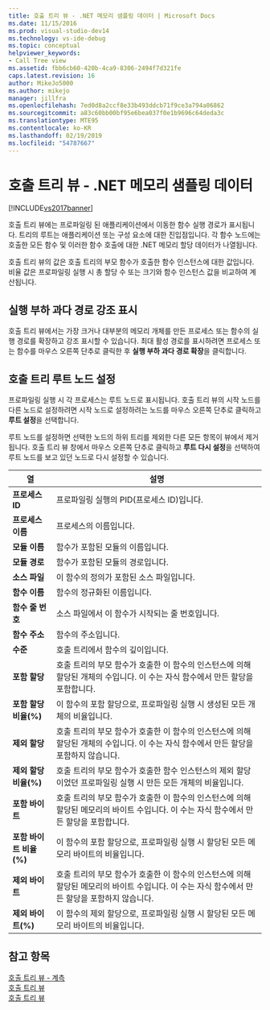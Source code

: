 ```yaml
---
title: 호출 트리 뷰 - .NET 메모리 샘플링 데이터 | Microsoft Docs
ms.date: 11/15/2016
ms.prod: visual-studio-dev14
ms.technology: vs-ide-debug
ms.topic: conceptual
helpviewer_keywords:
- Call Tree view
ms.assetid: fbb6cb60-420b-4ca9-8306-2494f7d321fe
caps.latest.revision: 16
author: MikeJo5000
ms.author: mikejo
manager: jillfra
ms.openlocfilehash: 7ed0d8a2ccf8e33b493ddcb71f9ce3a794a06862
ms.sourcegitcommit: a83c60bb00bf95e6bea037f0e1b9696c64deda3c
ms.translationtype: MTE95
ms.contentlocale: ko-KR
ms.lasthandoff: 02/19/2019
ms.locfileid: "54787667"
---
```

# <a name="call-tree-view---net-memory-sampling-data"></a>호출 트리 뷰 - .NET 메모리 샘플링 데이터
[!INCLUDE[vs2017banner](../includes/vs2017banner.md)]

호출 트리 뷰에는 프로파일링 된 애플리케이션에서 이동한 함수 실행 경로가 표시됩니다. 트리의 루트는 애플리케이션 또는 구성 요소에 대한 진입점입니다. 각 함수 노드에는 호출한 모든 함수 및 이러한 함수 호출에 대한 .NET 메모리 할당 데이터가 나열됩니다.  
  
 호출 트리 뷰의 값은 호출 트리의 부모 함수가 호출한 함수 인스턴스에 대한 값입니다. 비율 값은 프로파일링 실행 시 총 할당 수 또는 크기와 함수 인스턴스 값을 비교하여 계산됩니다.  
  
## <a name="highlighting-the-execution-hot-path"></a>실행 부하 과다 경로 강조 표시  
 호출 트리 뷰에서는 가장 크거나 대부분의 메모리 개체를 만든 프로세스 또는 함수의 실행 경로를 확장하고 강조 표시할 수 있습니다. 최대 활성 경로를 표시하려면 프로세스 또는 함수를 마우스 오른쪽 단추로 클릭한 후 **실행 부하 과다 경로 확장**을 클릭합니다.  
  
## <a name="setting-the-call-tree-root-node"></a>호출 트리 루트 노드 설정  
 프로파일링 실행 시 각 프로세스는 루트 노드로 표시됩니다. 호출 트리 뷰의 시작 노드를 다른 노드로 설정하려면 시작 노드로 설정하려는 노드를 마우스 오른쪽 단추로 클릭하고 **루트 설정**을 선택합니다.  
  
 루트 노드를 설정하면 선택한 노드의 하위 트리를 제외한 다른 모든 항목이 뷰에서 제거됩니다. 호출 트리 뷰 창에서 마우스 오른쪽 단추로 클릭하고 **루트 다시 설정**을 선택하여 루트 노드를 보고 있던 노드로 다시 설정할 수 있습니다.  
  
|열|설명|  
|------------|-----------------|  
|**프로세스 ID**|프로파일링 실행의 PID(프로세스 ID)입니다.|  
|**프로세스 이름**|프로세스의 이름입니다.|  
|**모듈 이름**|함수가 포함된 모듈의 이름입니다.|  
|**모듈 경로**|함수가 포함된 모듈의 경로입니다.|  
|**소스 파일**|이 함수의 정의가 포함된 소스 파일입니다.|  
|**함수 이름**|함수의 정규화된 이름입니다.|  
|**함수 줄 번호**|소스 파일에서 이 함수가 시작되는 줄 번호입니다.|  
|**함수 주소**|함수의 주소입니다.|  
|**수준**|호출 트리에서 함수의 깊이입니다.|  
|**포함 할당**|호출 트리의 부모 함수가 호출한 이 함수의 인스턴스에 의해 할당된 개체의 수입니다. 이 수는 자식 함수에서 만든 할당을 포함합니다.|  
|**포함 할당 비율(%)**|이 함수의 포함 할당으로, 프로파일링 실행 시 생성된 모든 개체의 비율입니다.|  
|**제외 할당**|호출 트리의 부모 함수가 호출한 이 함수의 인스턴스에 의해 할당된 개체의 수입니다. 이 수는 자식 함수에서 만든 할당을 포함하지 않습니다.|  
|**제외 할당 비율(%)**|호출 트리의 부모 함수가 호출한 함수 인스턴스의 제외 할당이었던 프로파일링 실행 시 만든 모든 개체의 비율입니다.|  
|**포함 바이트**|호출 트리의 부모 함수가 호출한 이 함수의 인스턴스에 의해 할당된 메모리의 바이트 수입니다. 이 수는 자식 함수에서 만든 할당을 포함합니다.|  
|**포함 바이트 비율(%)**|이 함수의 포함 할당으로, 프로파일링 실행 시 할당된 모든 메모리 바이트의 비율입니다.|  
|**제외 바이트**|호출 트리의 부모 함수가 호출한 이 함수의 인스턴스에 의해 할당된 메모리의 바이트 수입니다. 이 수는 자식 함수에서 만든 할당을 포함하지 않습니다.|  
|**제외 바이트(%)**|이 함수의 제외 할당으로, 프로파일링 실행 시 할당된 모든 메모리 바이트의 비율입니다.|  
  
## <a name="see-also"></a>참고 항목  
 [호출 트리 뷰 - 계측](../profiling/call-tree-view-dotnet-memory-instrumentation-data.md)   
 [호출 트리 뷰](../profiling/call-tree-view-sampling-data.md)   
 [호출 트리 뷰](../profiling/call-tree-view-instrumentation-data.md)
